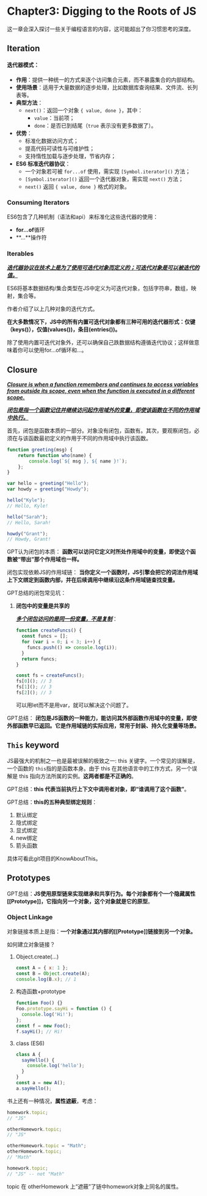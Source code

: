 # Chapter3: Digging to the Roots of JS

这一章会深入探讨一些关于编程语言的内容，这可能超出了你习惯思考的深度。

## Iteration

#### 迭代器模式：

- **作用**：提供一种统一的方式来逐个访问集合元素，而不暴露集合的内部结构。
- **使用场景**：适用于大量数据的逐步处理，比如数据库查询结果、文件流、长列表等。
- **典型方法**：
  - `next()`：返回一个对象 `{ value, done }`，其中：
    - `value`：当前项；
    - `done`：是否已到结尾（`true` 表示没有更多数据了）。
- **优势**：
  - 标准化数据访问方式；
  - 提高代码可读性与可维护性；
  - 支持惰性加载与逐步处理，节省内存；
- **ES6 标准迭代器协议**：
  - 一个对象若可被 `for...of` 使用，需实现 `[Symbol.iterator]()` 方法；
  - `[Symbol.iterator]()` 返回一个迭代器对象，需实现 `next()` 方法；
  - `next()` 返回 `{ value, done }` 格式的对象。

### Consuming Iterators

ES6包含了几种机制（语法和api）来标准化这些迭代器的使用：

- **for...of**循环
- **...**操作符

### Iterables

**<u>*迭代器协议在技术上是为了使用可迭代对象而定义的；可迭代对象是可以被迭代的值。*</u>**

ES6将基本数据结构/集合类型在JS中定义为可迭代对象，包括字符串，数组，映射，集合等。

作者介绍了以上几种对象的迭代方式。

**在大多数情况下，JS中的所有内置可迭代对象都有三种可用的迭代器形式：仅键（keys()），仅值(values())，条目(entries())。**

除了使用内置可迭代对象外，还可以确保自己跌数据结构遵循迭代协议；这样做意味着你可以使用for...of循环和...。

## Closure

*<u>**Closure is when a function remembers and continues to access variables from outside its scope, even when the function is executed in a different scope.**</u>*

*<u>**闭包是指一个函数记住并继续访问起作用域外的变量，即使该函数在不同的作用域中执行。**</u>*

首先，闭包是函数本质的一部分。对象没有闭包，函数有。其次，要观察闭包，必须在与该函数最初定义的作用于不同的作用域中执行该函数。

```javascript
function greeting(msg) {
    return function who(name) {
        console.log(`${ msg }, ${ name }!`);
    };
}

var hello = greeting("Hello");
var howdy = greeting("Howdy");

hello("Kyle");
// Hello, Kyle!

hello("Sarah");
// Hello, Sarah!

howdy("Grant");
// Howdy, Grant!
```

GPT认为闭包的本质：
**函数可以访问它定义时所处作用域中的变量，即使这个函数被“带出”那个作用域也一样。**

闭包实现依赖JS的作用域链：
**当你定义一个函数时，JS引擎会把它的词法作用域上下文绑定到函数内部，并在后续调用中继续沿这条作用域链查找变量。**

GPT总结的闭包常见坑：

1. **闭包中的变量是共享的**

   ***<u>多个闭包访问的是同一份变量，不是复制</u>***：

   ```javascript
   function createFuncs() {
     const funcs = [];
     for (var i = 0; i < 3; i++) {
       funcs.push(() => console.log(i));
     }
     return funcs;
   }
   
   const fs = createFuncs();
   fs[0](); // 3
   fs[1](); // 3
   fs[2](); // 3
   
   ```

   可以用let而不是用var，就可以解决这个问题了。

GPT总结：
**闭包是JS函数的一种能力，能访问其外部函数作用域中的变量，即使外部函数早已返回。它是作用域链的实际应用，常用于封装、持久化变量等场景。**

## `This` keyword

JS最强大的机制之一也是最被误解的极致之一: this 关键字。一个常见的误解是，一个函数的 `this`指的是函数本身。由于 this 在其他语言中的工作方式，另一个误解是 this 指向方法所属的实例。**这两者都是不正确的**。

GPT总结：**this 代表当前执行上下文中调用者对象，即“谁调用了这个函数”**。

GPT总结：**this的五种典型绑定规则**：

1. 默认绑定
2. 隐式绑定
3. 显式绑定
4. new绑定
5. 箭头函数

具体可看此git项目的KnowAboutThis。

## Prototypes

GPT总结：**JS使用原型链来实现继承和共享行为。每个对象都有个一个隐藏属性[[Prototype]]，它指向另一个对象，这个对象就是它的原型**。

### Object Linkage

对象链接本质上是指：**一个对象通过其内部的[[Prototype]]链接到另一个对象。**

如何建立对象链接？

1. Object.create(...)

   ```javascript
   const A = { x: 1 };
   const B = Object.create(A);
   console.log(B.x); // 1
   
   ```

2. 构造函数+prototype

   ```javascript
   function Foo() {}
   Foo.prototype.sayHi = function () {
     console.log('Hi!');
   };
   const f = new Foo();
   f.sayHi(); // Hi!
   
   ```

3. class (ES6)

   ```javascript
   class A {
     sayHello() {
       console.log('hello');
     }
   }
   const a = new A();
   a.sayHello();
   
   ```

书上还有一种情况，**属性遮蔽**，考虑：

```javascript
homework.topic;
// "JS"

otherHomework.topic;
// "JS"

otherHomework.topic = "Math";
otherHomework.topic;
// "Math"

homework.topic;
// "JS" -- not "Math"
```

topic 在 otherHomework 上“遮蔽”了链中homework对象上同名的属性。